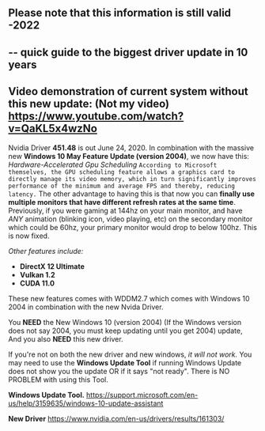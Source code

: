 ## Please note that this information is still valid -2022

--
quick guide to the biggest driver update in 10 years
--
Video demonstration of current system without this new update: (Not my video) https://www.youtube.com/watch?v=QaKL5x4wzNo
--
Nvidia Driver ****451.48**** is out June 24, 2020. 
In combination with the massive new ****Windows 10 May Feature Update (version 2004)****, we now have this: 
*Hardware-Accelerated Gpu Scheduling*
```According to Microsoft themselves, the GPU scheduling feature allows a graphics card to directly manage its video memory, which in turn significantly improves performance of the minimum and average FPS and thereby, reducing latency.```
The other advantage to having this is that now you can ****finally use multiple monitors that have different refresh rates at the same time****. Previously, if you were gaming at 144hz on your main monitor, and have *ANY* animation (blinking icon, video playing, etc) on the secondary monitor which could be 60hz, your primary monitor would drop to below 100hz. 
This is now fixed.

*Other features include:*
- **DirectX 12 Ultimate**
- **Vulkan 1.2**
- **CUDA 11.0**

These new features comes with WDDM2.7 which comes with Windows 10 2004 in combination with the new Nvida Driver. 

You **NEED** the New Windows 10 (version 2004) (If the Windows version does not say 2004, you must keep updating until you get 2004) update, And you also **NEED** this new driver.

If you're not on both the new driver and new windows, *it will not work.*
You may need to use the **Windows Update Tool** if running Windows Update does not show you the update OR if it says "not ready". There is NO PROBLEM with using this Tool.

**Windows Update Tool.**
https://support.microsoft.com/en-us/help/3159635/windows-10-update-assistant 

**New Driver**
https://www.nvidia.com/en-us/drivers/results/161303/

